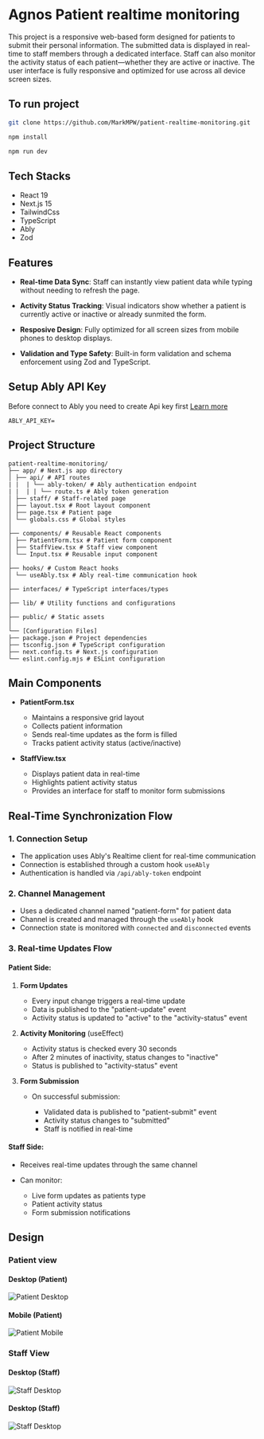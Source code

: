 # Agnos Patient realtime monitoring

This project is a responsive web-based form designed for patients to submit their personal information. The submitted data is displayed in real-time to staff members through a dedicated interface. Staff can also monitor the activity status of each patient—whether they are active or inactive. The user interface is fully responsive and optimized for use across all device screen sizes.

## To run project
```bash
git clone https://github.com/MarkMPW/patient-realtime-monitoring.git

npm install

npm run dev

```
## Tech Stacks
* React 19
* Next.js 15
* TailwindCss
* TypeScript
* Ably
* Zod

## Features
- **Real-time Data Sync**: Staff can instantly view patient data while typing without needing to refresh the page.
  
- **Activity Status Tracking**: Visual indicators show whether a patient is currently active or inactive or already sunmited the form.
  
- **Resposive Design**: Fully optimized for all screen sizes from mobile phones to desktop displays.
  
- **Validation and Type Safety**: Built-in form validation and schema enforcement using Zod and TypeScript.

## Setup Ably API Key
Before connect to Ably you need to create Api key first [Learn more](https://ably.com/docs/auth)
```
ABLY_API_KEY=
```

## Project Structure

```
patient-realtime-monitoring/
├── app/ # Next.js app directory
│ ├── api/ # API routes
| |  | └── ably-token/ # Ably authentication endpoint
| |  | | └── route.ts # Ably token generation
│ ├── staff/ # Staff-related page
│ ├── layout.tsx # Root layout component
│ ├── page.tsx # Patient page
│ └── globals.css # Global styles
│
├── components/ # Reusable React components
│ ├── PatientForm.tsx # Patient form component
│ ├── StaffView.tsx # Staff view component
│ └── Input.tsx # Reusable input component
│
├── hooks/ # Custom React hooks
│ └── useAbly.tsx # Ably real-time communication hook
│
├── interfaces/ # TypeScript interfaces/types
│
├── lib/ # Utility functions and configurations
│
├── public/ # Static assets
│
└── [Configuration Files]
├── package.json # Project dependencies
├── tsconfig.json # TypeScript configuration
├── next.config.ts # Next.js configuration
└── eslint.config.mjs # ESLint configuration
```

## Main Components
- **PatientForm.tsx**  
  - Maintains a responsive grid layout  
  - Collects patient information  
  - Sends real-time updates as the form is filled  
  - Tracks patient activity status (active/inactive)

- **StaffView.tsx**  
  - Displays patient data in real-time  
  - Highlights patient activity status  
  - Provides an interface for staff to monitor form submissions
    
## Real-Time Synchronization Flow
### 1. Connection Setup
- The application uses Ably's Realtime client for real-time communication
- Connection is established through a custom hook `useAbly`
- Authentication is handled via `/api/ably-token` endpoint

### 2. Channel Management
- Uses a dedicated channel named "patient-form" for patient data
- Channel is created and managed through the `useAbly` hook
- Connection state is monitored with `connected` and `disconnected` events

### 3. Real-time Updates Flow
#### Patient Side:
1. **Form Updates**
   - Every input change triggers a real-time update
   - Data is published to the "patient-update" event
   - Activity status is updated to "active" to the "activity-status" event

2. **Activity Monitoring**
   (useEffect)
   - Activity status is checked every 30 seconds
   - After 2 minutes of inactivity, status changes to "inactive"
   - Status is published to "activity-status" event

3. **Form Submission**
    - On successful submission:
      
        - Validated data is published to "patient-submit" event
        - Activity status changes to "submitted"
        - Staff is notified in real-time
          
#### Staff Side:
- Receives real-time updates through the same channel
- Can monitor:
  
  - Live form updates as patients type
  - Patient activity status
  - Form submission notifications

## Design

### Patient view

#### Desktop (Patient)
![Patient Desktop](public/patient-desktop-screen.png)

#### Mobile (Patient)
![Patient Mobile](public/patient-mobile-screen.png)

### Staff View

#### Desktop (Staff)
![Staff Desktop](public/staff-desktop-screen.png)

#### Desktop (Staff)
![Staff Desktop](public/staff-mobile-screen.png)






